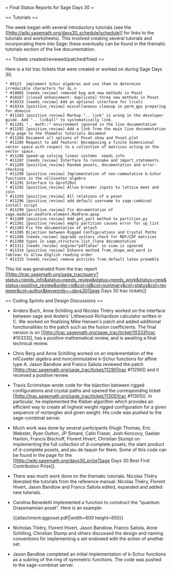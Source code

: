 = Final Status Reports for Sage Days 30 =

== Tutorials ==

The week began with several introductory tutorials (see the [[http://wiki.sagemath.org/days30_schedule|schedule]] for links to the tutorials and worksheets). This involved creating several tutorials and incorporating them into Sage; these eventually can be found in the thematic tutorials section of the live documentation.

== Tickets created/reviewed/patched/fixed ==

Here is a list trac tickets that were created or worked on during Sage Days 30.

    * #9123  implement Schur algebras and use them to determine irreducible characters for GL_n
    * #10065 [needs_review] removed bug and new methods in Poset
    * #10167 [closed enhancement: duplicate] three new methods in Poset
    * #10333 [needs_review] Add an optional interface for lrcalc
    * #10334 [positive_review] miscellaneous cleanup in perm_gps preparing for domains
    * #11263 [positive_review] Markup ".. link" is wrong in the developer guide. Add ".. linkall" to systematically link.
    * #11281 ".. math::" environment ignored in the live documentation
    * #11282 [positive_review] Add a link from the main live documentation help page to the thematic tutorials document
    * #11284 Document all options of Poset.show and Poset.plot
    * #11285 Request to add feature: Decomposing a finite dimensional vector space with respect to a collection of matrices acting on the vector space.
    * #11286 Speed-up solving linear systems  needs_info
    * #11287 [needs_review] Interface to runsnake and import_statements
    * #11289 [positive_review] Random posets, documentation and error-checking
    * #11290 [positive_review] Implementation of non-commutative k-Schur functions in the nilCoxeter algebra
    * #11291 Interface to Gprof2Dot
    * #11292 [positive_review] Allow broader inputs to lattice meet and join
    * #11293 [positive_review] All relations of a poset
    * #11296 [positive_review] add default username to sage-combinat install script
    * #11299 [positive_review] Fix documentation of sage.modular.modform.element.ModForm.qexp
    * #11300 [positive_review] Add get_part method to partition.py
    * #11301 [positive_review] empty partition causes error for up_list
    * #11303 Fix the documentation of attach
    * #11305 Bijection between Rigged Configurations and Crystal Paths
    * #11306 [needs_review] Upgrade unitary check for RDF/CDF matrices
    * #11308 typos in sage.structure.list_clone documentation
    * #11311 [needs_review] engine="pdflatex" in view is ignored
    * #11314 [positive_review] Enhance method from_shape_and_word in tableau to allow English reading order
    * #11315 [needs_review] remove pstricks from default latex preamble

This list was generated from the trac report [[http://trac.sagemath.org/sage_trac/query?status=needs_info&status=needs_review&status=needs_work&status=new&status=positive_review&order=id&col=id&col=summary&col=status&col=reviewer&col=author&keywords=~days30|Sage Days 30 trac tickets]]

== Coding Sprints and Design Discussions ==

 * Anders Buch, Anne Schilling and Nicolas Thiéry worked on the interface between sage and Anders' Littlewood-Richardson calculator written in C. We worked on finalizing Mike Hansen's patch and added additional functionalities to the patch such as the fusion coefficients. The final version is on [[http://trac.sagemath.org/sage_trac/ticket/10333|trac #10333]], has a positive mathematical review, and is awaiting a final technical review.

 * Chris Berg and Anne Schilling worked on an implementation of the nilCoxeter algebra and noncommutative k-Schur functions for affine type A. Jason Bandlow and Franco Saliola reviewed the patch [[http://trac.sagemath.org/sage_trac/ticket/11290|trac #11290]] and it received a positive review.

 * Travis Scrimshaw wrote code for the bijection between rigged configurations and crystal paths and opened the corresponding ticket [[http://trac.sagemath.org/sage_trac/ticket/11305|trac #11305]]. In particular, he implemented the Kleber algorithm which provides an efficient way to create all highest weight rigged configuration for a given sequence of rectangles and given weight. His code was pushed to the sage-combinat server.

 * Much work was done by several participants (Hugh Thomas, Eric Webster, Ryan Oulton, JP Simard, Calin Fraser, Josh Koncovy, Gaelan Hanlon, Francis Bischoff, Florent Hivert, Christian Stump) on implementing the full collection of d-complete posets, the slant product of d-complete posets, and jeu de taquin for them. Some of this code can be found in the page for the [[http://wiki.sagemath.org/days30_prize|Sage Days 30 Best First Contribution Prize]].

 * There was much work done on the thematic tutorials. Nicolas Thiéry liberated the tutorials from the reference manual. Nicolas Thiéry, Florent Hivert, Jason Bandlow and Franco Saliola edited, expanded and added new tutorials.

 * Carolina Benedetti implemented a function to construct the "quantum Grassmannian poset". Here is an example:

   {{attachment:qgposet.pdf||width=600 height=850}}

 * Nicholas Thiéry, Florent Hivert, Jason Bandlow, Franco Saliola, Anne Schilling, Christian Stump and others discussed the design and naming conventions for implementing a set endowed with the action of another set.

 * Jason Bandlow completed an initial implementation of k-Schur functions as a subring of the ring of symmetric functions. The code was pushed to the sage-combinat server.

